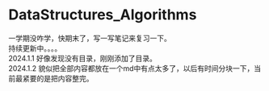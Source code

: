 # DataStructures_Algorithms
一学期没咋学，快期末了，写一写笔记来复习一下。<br>
持续更新中。。。。<br>
2024.1.1 好像发现没有目录，刚刚添加了目录。<br>
2024.1.2 貌似把全部内容都放在一个md中有点太多了，以后有时间分块一下，当前最紧要的是把内容整完。<br>
